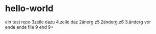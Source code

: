 # hello-world
ein test repo
3zeile dazu
4.zeile daz
2änerg z5
2änderg z6
3.änderg vor ende
ende file
9 end
9+
